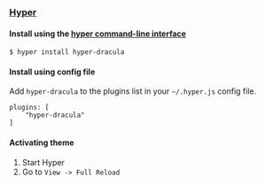 ### [Hyper](https://hyper.is/)

#### Install using the [hyper command-line interface](https://hyper.is/)

    $ hyper install hyper-dracula

#### Install using config file

Add `hyper-dracula` to the plugins list in your `~/.hyper.js` config file.

    plugins: [
    	"hyper-dracula"
    ]

#### Activating theme

1.  Start Hyper
2.  Go to `View -> Full Reload`
